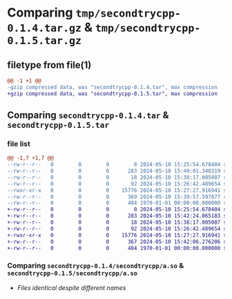 # Comparing `tmp/secondtrycpp-0.1.4.tar.gz` & `tmp/secondtrycpp-0.1.5.tar.gz`

## filetype from file(1)

```diff
@@ -1 +1 @@
-gzip compressed data, was "secondtrycpp-0.1.4.tar", max compression
+gzip compressed data, was "secondtrycpp-0.1.5.tar", max compression
```

## Comparing `secondtrycpp-0.1.4.tar` & `secondtrycpp-0.1.5.tar`

### file list

```diff
@@ -1,7 +1,7 @@
--rw-r--r--   0        0        0        0 2024-05-10 15:25:54.678404 secondtrycpp-0.1.4/README.md
--rw-r--r--   0        0        0      283 2024-05-10 15:40:01.348319 secondtrycpp-0.1.4/pyproject.toml
--rw-r--r--   0        0        0       18 2024-05-10 15:38:17.005007 secondtrycpp-0.1.4/secondtrycpp/__init__.py
--rw-r--r--   0        0        0       92 2024-05-10 15:26:42.489654 secondtrycpp-0.1.4/secondtrycpp/a.cpp
--rwxr-xr-x   0        0        0    15776 2024-05-10 15:27:27.916941 secondtrycpp-0.1.4/secondtrycpp/a.so
--rw-r--r--   0        0        0      369 2024-05-10 15:39:57.597877 secondtrycpp-0.1.4/secondtrycpp/b.py
--rw-r--r--   0        0        0      404 1970-01-01 00:00:00.000000 secondtrycpp-0.1.4/PKG-INFO
+-rw-r--r--   0        0        0        0 2024-05-10 15:25:54.678404 secondtrycpp-0.1.5/README.md
+-rw-r--r--   0        0        0      283 2024-05-10 15:42:24.065183 secondtrycpp-0.1.5/pyproject.toml
+-rw-r--r--   0        0        0       18 2024-05-10 15:38:17.005007 secondtrycpp-0.1.5/secondtrycpp/__init__.py
+-rw-r--r--   0        0        0       92 2024-05-10 15:26:42.489654 secondtrycpp-0.1.5/secondtrycpp/a.cpp
+-rwxr-xr-x   0        0        0    15776 2024-05-10 15:27:27.916941 secondtrycpp-0.1.5/secondtrycpp/a.so
+-rw-r--r--   0        0        0      367 2024-05-10 15:42:06.276206 secondtrycpp-0.1.5/secondtrycpp/b.py
+-rw-r--r--   0        0        0      404 1970-01-01 00:00:00.000000 secondtrycpp-0.1.5/PKG-INFO
```

### Comparing `secondtrycpp-0.1.4/secondtrycpp/a.so` & `secondtrycpp-0.1.5/secondtrycpp/a.so`

 * *Files identical despite different names*

